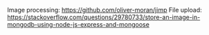 Image processing: https://github.com/oliver-moran/jimp
File upload: https://stackoverflow.com/questions/29780733/store-an-image-in-mongodb-using-node-js-express-and-mongoose